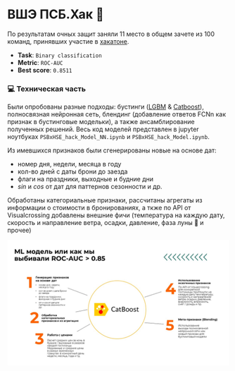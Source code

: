 # ВШЭ ПСБ.Хак 🚀

По результатам очных защит заняли 11 место в общем зачете из 100 команд, принявших участие в [хакатоне](https://ai.hse.ru/hacks/psb24). 

- **Task**: `Binary classification`
- **Metric**: `ROC-AUC`
- **Best score**: `0.8511`

### 💻 Техническая часть
Были опробованы разные подходы: бустинги ([LGBM](https://lightgbm.readthedocs.io/en/stable/) & [Catboost](https://github.com/catboost/catboost/tree/master)), полносвязная нейронная сеть, блендинг (добавление ответов FCNn как признак в бустинговые модельки), а также ансамблирование полученных решений. Весь код моделей представлен в jupyter ноутбуках `PSBxHSE_hack_Model_NN.ipynb` и `PSBxHSE_hack_Model.ipynb`. 

Из имевшихся признаков были сгенерированы новые на основе дат:
- номер дня, недели, месяца в году
- кол-во дней с даты брони до заезда
- флаги на праздники, выходные и будние дни
- *sin* и *cos* от дат для паттернов сезонности и др.

Обработаны категориальные признаки, рассчитаны агрегаты из информации о стоимости в бронированиях, а ткже по API от Visualcrossing добавлены внешние фичи (температура на каждую дату, скорость и направление ветра, осадки, давление, фаза луны 🌙 и прочее)

![ScreenShot](https://github.com/ez3nx/HSExPSB_hackaton/blob/main/HSE_PSB_Hack_GlowByte_ml.jpg)

